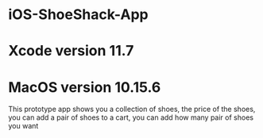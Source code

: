 # iOS-ShoeShack-App

# Xcode version 11.7
# MacOS version 10.15.6

This prototype app shows you a collection of shoes, the price of the shoes, you can add a pair of shoes to a cart, you can add how many pair of shoes you want
